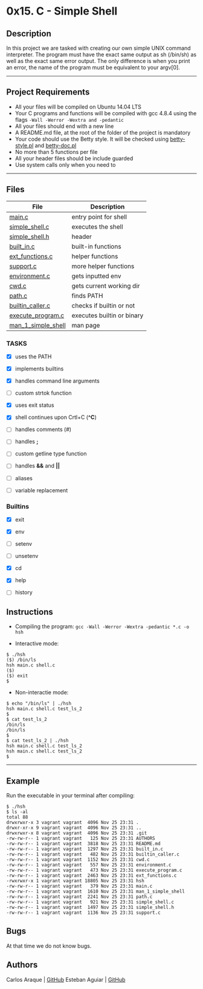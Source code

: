 # 0x15. C - Simple Shell

## Description

In this project we are tasked with creating our own simple UNIX command interpreter. The program must have the exact same output as sh (/bin/sh) as well as the exact same error output. The only difference is when you print an error, the name of the program must be equivalent to your argv[0].

---

## Project Requirements
- All your files will be compiled on Ubuntu 14.04 LTS
- Your C programs and functions will be compiled with gcc 4.8.4 using the flags `-Wall -Werror -Wextra and -pedantic`
- All your files should end with a new line
- A README.md file, at the root of the folder of the project is mandatory
- Your code should use the Betty style. It will be checked using [betty-style.pl](https://github.com/holbertonschool/Betty/blob/master/betty-style.pl) and [betty-doc.pl](https://github.com/holbertonschool/Betty/blob/master/betty-doc.pl)
- No more than 5 functions per file
- All your header files should be include guarded
- Use system calls only when you need to

---

## Files

File|Description
---|---
[main.c](./main.c)|entry point for shell
[simple_shell.c](./simple_shell.c)|executes the shell
[simple_shell.h](./simple_shell.h)|header
[built_in.c](./built_in.c)|built-in functions
[ext_functions.c](./ext_functions.c)|helper functions
[support.c](./support.c)|more helper functions
[environment.c](./environment.c)|gets inputted env
[cwd.c](./cwd.c)|gets current working dir
[path.c](./path.c)|finds PATH
[builtin_caller.c](./builtin_caller.c)|checks if builtin or not
[execute_program.c](./execute_program.c)|executes builtin or binary
[man_1_simple_shell](./man_1_simple_shell)|man page

### TASKS

- [x] uses the PATH
- [x] implements builtins
- [x] handles command line arguments
- [ ] custom strtok function
- [x] uses exit status
- [x] shell continues upon Crtl+C (**^C**)
- [ ] handles comments (#)
- [ ] handles **;**
- [ ] custom getline type function
- [ ] handles **&&** and **||**
- [ ] aliases
- [ ] variable replacement


### Builtins

- [x] exit
- [x] env
- [ ] setenv
- [ ] unsetenv
- [x] cd
- [x] help
- [ ] history


## Instructions

* Compiling the program:
`gcc -Wall -Werror -Wextra -pedantic *.c -o hsh`

* Interactive mode:
```
$ ./hsh
($) /bin/ls
hsh main.c shell.c
($)
($) exit
$
```

* Non-interactie mode:
```
$ echo "/bin/ls" | ./hsh
hsh main.c shell.c test_ls_2
$
$ cat test_ls_2
/bin/ls
/bin/ls
$
$ cat test_ls_2 | ./hsh
hsh main.c shell.c test_ls_2
hsh main.c shell.c test_ls_2
$
```
---

## Example
Run the executable in your terminal after compiling:
```
$ ./hsh
$ ls -al
total 88
drwxrwxr-x 3 vagrant vagrant  4096 Nov 25 23:31 .
drwxr-xr-x 9 vagrant vagrant  4096 Nov 25 23:31 ..
drwxrwxr-x 8 vagrant vagrant  4096 Nov 25 23:31 .git
-rw-rw-r-- 1 vagrant vagrant   125 Nov 25 23:31 AUTHORS
-rw-rw-r-- 1 vagrant vagrant  3818 Nov 25 23:31 README.md
-rw-rw-r-- 1 vagrant vagrant  1297 Nov 25 23:31 built_in.c
-rw-rw-r-- 1 vagrant vagrant   482 Nov 25 23:31 builtin_caller.c
-rw-rw-r-- 1 vagrant vagrant  1152 Nov 25 23:31 cwd.c
-rw-rw-r-- 1 vagrant vagrant   557 Nov 25 23:31 environment.c
-rw-rw-r-- 1 vagrant vagrant   473 Nov 25 23:31 execute_program.c
-rw-rw-r-- 1 vagrant vagrant  2463 Nov 25 23:31 ext_functions.c
-rwxrwxr-x 1 vagrant vagrant 18805 Nov 25 23:31 hsh
-rw-rw-r-- 1 vagrant vagrant   379 Nov 25 23:31 main.c
-rw-rw-r-- 1 vagrant vagrant  1610 Nov 25 23:31 man_1_simple_shell
-rw-rw-r-- 1 vagrant vagrant  2241 Nov 25 23:31 path.c
-rw-rw-r-- 1 vagrant vagrant   921 Nov 25 23:31 simple_shell.c
-rw-rw-r-- 1 vagrant vagrant  1497 Nov 25 23:31 simple_shell.h
-rw-rw-r-- 1 vagrant vagrant  1136 Nov 25 23:31 support.c
```
## Bugs
At that time we do not know bugs.

## Authors
Carlos Araque  | [GitHub](https://github.com/carlosaraque22)
Esteban Aguiar | [GitHub](https://github.com/AmericoVespucio)
